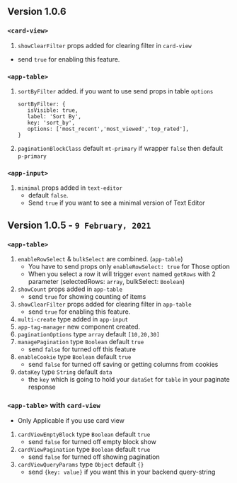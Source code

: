 ## Version 1.0.6

### `<card-view>`
1.  `showClearFilter` props added for clearing filter in `card-view`
   - send `true` for enabling this feature.

### `<app-table>`

1. `sortByFilter` added. if you want to use send props in table `options`
    ```
   sortByFilter: {
       isVisible: true,
       label: 'Sort By',
       key: 'sort_by',
       options: ['most_recent','most_viewed','top_rated'],
   }
   ```
2. `paginationBlockClass` default `mt-primary` if wrapper `false` then default `p-primary`

### `<app-input>`

1. `minimal` props added in `text-editor`
    - default `false`.
    - Send `true` if you want to see a minimal version of Text Editor

## Version 1.0.5 - `9 February, 2021`

### `<app-table>`

1. `enableRowSelect` & `bulkSelect` are combined. (`app-table`)
    - You have to send props only `enableRowSelect: true` for Those option
    - When you select a row it will trigger `event` named `getRows` with 2 parameter (selectedRows: `array`,
      bulkSelect: `Boolean`)
2. `showCount` props added in `app-table`
    - send `true` for showing counting of items
3. `showClearFilter` props added for clearing filter in `app-table`
    - send `true` for enabling this feature.
4. `multi-create` type added in `app-input`
5. `app-tag-manager` new component created.
6. `paginationOptions` type `array` default `[10,20,30]`
7. `managePagination` type `Boolean` default `true`
    - send `false` for turned off this feature
8. `enableCookie` type `Boolean` default `true`
    - send `false` for turned off saving or getting columns from cookies
9. `dataKey` type `String` default `data`
    - the `key` which is going to hold your `dataSet` for `table` in your paginate response

### `<app-table>` with `card-view`

- Only Applicable if you use card view

1. `cardViewEmptyBlock` type `Boolean` default `true`
    - send `false` for turned off empty block show
2. `cardViewPagination` type `Boolean` default `true`
    - send `false` for turned off showing pagination
3. `cardViewQueryParams` type `Object` default `{}`
    - send `{key: value}` if you want this in your backend query-string
